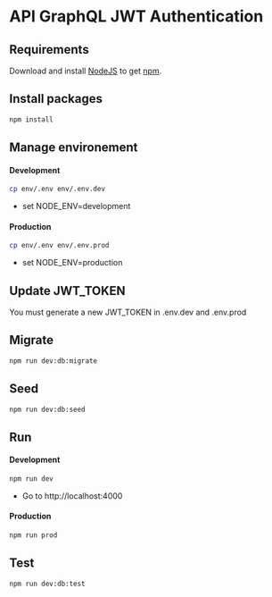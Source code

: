 # API GraphQL JWT Authentication 

## Requirements

Download and install [NodeJS](http://nodejs.org/download/) to get [npm](https://www.npmjs.org/).

## Install packages

```bash
npm install
```

## Manage environement

####  Development

```bash
cp env/.env env/.env.dev
```

- set NODE_ENV=development

#### Production

```bash
cp env/.env env/.env.prod
```

- set NODE_ENV=production

## Update JWT_TOKEN

You must generate a new JWT_TOKEN in .env.dev and .env.prod

## Migrate

```bash
npm run dev:db:migrate
```

## Seed

```bash
npm run dev:db:seed
```

## Run

#### Development

```bash
npm run dev
```

- Go to http://localhost:4000

#### Production

```bash
npm run prod
```

## Test

```bash
npm run dev:db:test
```
